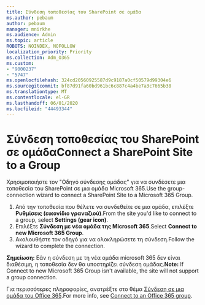 ```yaml
---
title: Σύνδεση τοποθεσίας του SharePoint σε ομάδα
ms.author: pebaum
author: pebaum
manager: mnirkhe
ms.audience: Admin
ms.topic: article
ROBOTS: NOINDEX, NOFOLLOW
localization_priority: Priority
ms.collection: Adm_O365
ms.custom:
- "9000237"
- "5747"
ms.openlocfilehash: 324cd20560925587d9c9187a0cf50579d99304e6
ms.sourcegitcommit: bf87d91fa60bd961bc6c887c4a4be7a3c7665b38
ms.translationtype: MT
ms.contentlocale: el-GR
ms.lasthandoff: 06/01/2020
ms.locfileid: "44493344"
---
```

# <a name="connect-a-sharepoint-site-to-a-group"></a><span data-ttu-id="79a83-102">Σύνδεση τοποθεσίας του SharePoint σε ομάδα</span><span class="sxs-lookup"><span data-stu-id="79a83-102">Connect a SharePoint Site to a Group</span></span>

<span data-ttu-id="79a83-103">Χρησιμοποιήστε τον "Οδηγό σύνδεσης ομάδας" για να συνδέσετε μια τοποθεσία του SharePoint σε μια ομάδα Microsoft 365.</span><span class="sxs-lookup"><span data-stu-id="79a83-103">Use the group-connection wizard to connect a SharePoint Site to a Microsoft 365 Group.</span></span>

1. <span data-ttu-id="79a83-104">Από την τοποθεσία που θέλετε να συνδεθείτε σε μια ομάδα, επιλέξτε **Ρυθμίσεις (εικονίδιο γραναζιού)**.</span><span class="sxs-lookup"><span data-stu-id="79a83-104">From the site you'd like to connect to a group, select  **Settings (gear icon)**.</span></span>
2. <span data-ttu-id="79a83-105">Επιλέξτε **Σύνδεση με νέα ομάδα της Microsoft 365**.</span><span class="sxs-lookup"><span data-stu-id="79a83-105">Select  **Connect to new Microsoft 365 Group**.</span></span>
3. <span data-ttu-id="79a83-106">Ακολουθήστε τον οδηγό για να ολοκληρώσετε τη σύνδεση.</span><span class="sxs-lookup"><span data-stu-id="79a83-106">Follow the wizard to complete the connection.</span></span>

<span data-ttu-id="79a83-107">**Σημείωση:**  Εάν η σύνδεση με τη νέα ομάδα microsoft 365 δεν είναι διαθέσιμη, η τοποθεσία δεν θα υποστηρίζει σύνδεση ομάδας.</span><span class="sxs-lookup"><span data-stu-id="79a83-107">**Note:**  If Connect to new Microsoft 365 Group isn't available, the site will not support a group connection.</span></span>

<span data-ttu-id="79a83-108">Για περισσότερες πληροφορίες, ανατρέξτε στο θέμα [Σύνδεση σε μια ομάδα του Office 365](https://docs.microsoft.com/sharepoint/dev/transform/modernize-connect-to-office365-group).</span><span class="sxs-lookup"><span data-stu-id="79a83-108">For more info, see  [Connect to an Office 365 group](https://docs.microsoft.com/sharepoint/dev/transform/modernize-connect-to-office365-group).</span></span>